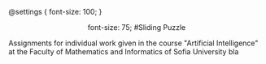 @settings {
  font-size: 100;
}
<p align="center"; font-size: 75;>
  font-size: 75;
  #Sliding Puzzle
</p>

Assignments for individual work given in the course "Artificial Intelligence" at the Faculty of Mathematics and Informatics of Sofia University bla
